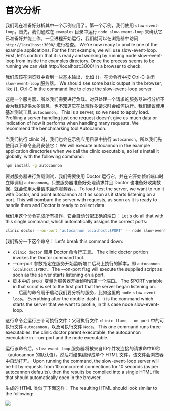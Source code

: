 # 首次分析

我们现在准备好分析其中一个示例应用了。第一个示例，我们使用 `slow-event-loop`。首先，我们通过在 `examples` 目录中运行 `node slow-event-loop` 来确认它已准备好并能工作。一旦进程开始运行，我们就可以在浏览器中访问 `http://localhost:3000/` 进行检查。
We're now ready to profile one of the example applications. For the first example, we will use slow-event-loop. First, let's confirm that it is ready and working by running node slow-event-loop from inside the examples directory. Once the process seems to be running we can visit http://localhost:3000/ in a browser to check.

我们应该在浏览器中看到一些基本输出，比如 `{}`。在命令行中按 Ctrl-C 关闭 `slow-event-loop` 服务器。
We should see some basic output in the browser, like {}. Ctrl-C in the command line to close the slow-event-loop server.

这是一个服务器，所以我们需要进行负载。对只处理一个请求的服务器进行分析不会为我们提供太多信息，也不知道它在处理许多请求时会如何执行。我们建议使用基准测试工具 `autocannon`。
This is a server, so we need to apply load. Profiling a server handling just one request doesn't give us much data or indication of how it performs when handling many requests. We recommend the benchmarking tool Autocannon.

当我们执行 clinic 时，我们也会在示例应用目录中执行 `autocannon`，所以我们先使用以下命令全局安装它：
We will execute autocannon in the example application directories when we call the clinic executable, so let's install it globally, with the following command:

```bash
npm install -g autocannon
```

要对服务器进行负载测试，我们需要使用 Doctor 运行它，并在它开始侦听端口时立即调用 `autocannon`。只要服务器准备好处理请求并且 Doctor 也准备好收集数据，就会使用大量请求轰炸服务器，。
To load-test the server, we want to run it with Doctor, and point autocannon at it as soon as it starts listening on a port. This will bombard the server with requests, as soon as it is ready to handle them and Doctor is ready to collect data.

我们用这个命令完成所有操作，它会自动分配正确的端口：
Let's do all that with this single command, which automatically assigns the correct ports:

```bash
clinic doctor --on-port 'autocannon localhost:$PORT' -- node slow-event-loop
```

我们拆分一下这个命令：
Let's break this command down:

- `clinic doctor` 调用 Doctor 命令行工具。
The clinic doctor portion invokes the Doctor command tool.
- --on-port 参数指定在服务开始监听端口后马上执行的脚本，即 `autocannon localhost:$PORT。`
The --on-port flag will execute the supplied script as soon as the server starts listening on a port.
- 脚本中的 `$PORT` 变量为服务器开始侦听的第一个端口。
The $PORT variable in that script is set to the first port that the server began listening on.
- `--` 后面的命令用于启动我们要分析的服务，比如这里的 `node slow-event-loop`。
Everything after the double-dash (--) is the command which starts the server that we want to profile, in this case node slow-event-loop.

这行命令会运行三个可执行文件：父可执行文件 `clinic flame`, `--on-port` 中的可执行文件 `autocannon`，以及可执行文件 `Node`。
This one command runs three executables: the clinic doctor parent executable, the autocannon executable in --on-port and the node executable.

运行该命令后，`slow-event-loop` 服务器将被来自10个并发连接的请求命中10秒（autocannon 的默认值）。然后将结果编译成单个 HTML 文件，该文件会浏览器中自动打开。
Upon running the command, the slow-event-loop server will be hit by requests from 10 concurrent connections for 10 seconds (as per autocannon defaults). then the results be compiled into a single HTML file that should automatically open in the browser.

生成的 HTML 类似于下面这样：
The resulting HTML should look similar to the following:

![](https://clinicjs.org/static/d699a3eb16a8065de8aecbeb14f527d5/ace55/03.png)